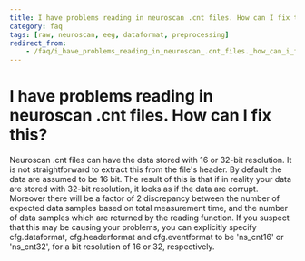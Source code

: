 ```yaml
---
title: I have problems reading in neuroscan .cnt files. How can I fix this?
category: faq
tags: [raw, neuroscan, eeg, dataformat, preprocessing]
redirect_from:
    - /faq/i_have_problems_reading_in_neuroscan_.cnt_files._how_can_i_fix_this/
---
```


# I have problems reading in neuroscan .cnt files. How can I fix this?

Neuroscan .cnt files can have the data stored with 16 or 32-bit resolution. It is not straightforward to extract this from the file's header. By default the data are assumed to be 16 bit. The result of this is that if in reality your data are stored with 32-bit resolution, it looks as if the data are corrupt. Moreover there will be a factor of 2 discrepancy between the number of expected data samples based on total measurement time, and the number of data samples which are returned by the reading function. If you suspect that this may be causing your problems, you can explicitly specify cfg.dataformat, cfg.headerformat and cfg.eventformat to be 'ns_cnt16' or 'ns_cnt32', for a bit resolution of 16 or 32, respectively.
